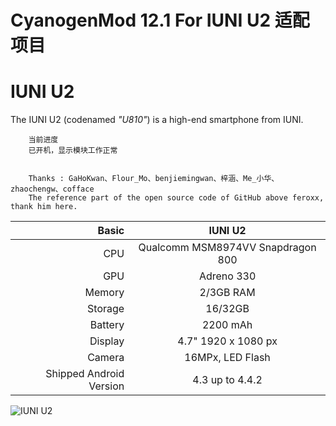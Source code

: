 # CyanogenMod 12.1 For IUNI U2 适配项目

IUNI U2
==============

The IUNI U2 (codenamed _"U810"_) is a high-end smartphone from IUNI.

		当前进度
		已开机，显示模块工作正常
		

		Thanks : GaHoKwan、Flour_Mo、benjiemingwan、梓涵、Me_小华、zhaochengw、cofface
		The reference part of the open source code of GitHub above feroxx, thank him here.

Basic   | IUNI U2                           | 
-------:|:---------------------------------:|
CPU     | Qualcomm MSM8974VV Snapdragon 800 | 
GPU     | Adreno 330                        | 
Memory  | 2/3GB RAM                         |
Storage | 16/32GB                           |
Battery | 2200 mAh                          |
Display | 4.7" 1920 x 1080 px               |
Camera  | 16MPx, LED Flash                  |
Shipped Android Version | 4.3 up to 4.4.2   |
![IUNI U2](http://f.hiphotos.baidu.com/baike/c0%3Dbaike92%2C5%2C5%2C92%2C30/sign=109b8d4bd739b60059c307e588395e4f/71cf3bc79f3df8dcd4550139cf11728b47102829.jpg "IUNI U2")

